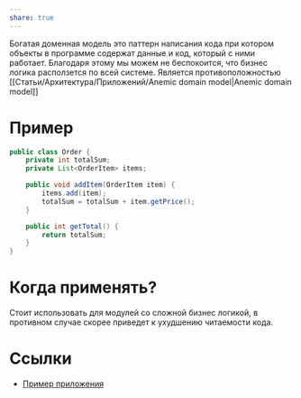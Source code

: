 ```yaml
---
share: true
---
```


Богатая доменная модель это паттерн написания кода при котором объекты в программе содержат данные и код, который с ними работает. Благодаря этому мы можем не беспокоится, что бизнес логика расползется по всей системе. Является противоположностью [[Статьи/Архитектура/Приложений/Anemic domain model|Anemic domain model]]

# Пример

```java
public class Order {
    private int totalSum;
    private List<OrderItem> items;

    public void addItem(OrderItem item) {
        items.add(item);
        totalSum = totalSum + item.getPrice();
    }

    public int getTotal() {
        return totalSum;
    }
}
```

# Когда применять?

Стоит использовать для модулей со сложной бизнес логикой, в противном случае скорее приведет к ухудшению читаемости кода. 

# Ссылки

- [Пример приложения](https://github.com/neherim/java-guild-katas/tree/master/money-transfer/money-transfer-rich)